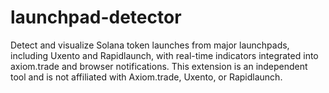# launchpad-detector
 Detect and visualize Solana token launches from major launchpads, including Uxento and Rapidlaunch, with real-time indicators integrated into axiom.trade and browser notifications.  This extension is an independent tool and is not affiliated with Axiom.trade, Uxento, or Rapidlaunch.
